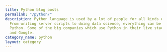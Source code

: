 ```yaml
---
title: Python blog posts
permalink: "/python/"
description: Python language is used by a lot of people for all kinds of use cases.
  From writing server scripts to doing data science, everything can be done using
  Python. Some of the big companies which use Python in their live stack are YouTube
  and Google.
category_name: python
layout: category
---
```

